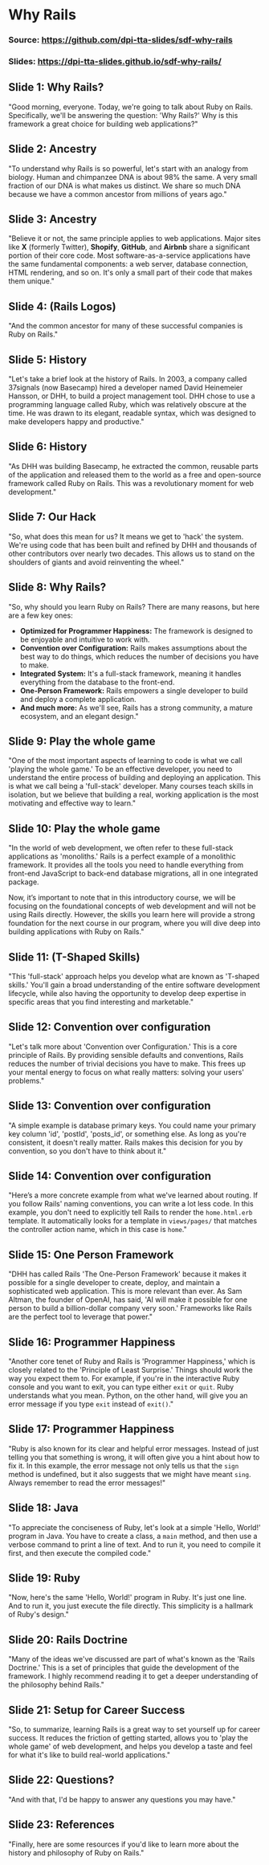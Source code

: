 # Why Rails 

### Source: https://github.com/dpi-tta-slides/sdf-why-rails

### Slides: https://dpi-tta-slides.github.io/sdf-why-rails/

## Slide 1: Why Rails?

"Good morning, everyone. Today, we're going to talk about Ruby on Rails. Specifically, we'll be answering the question: 'Why Rails?' Why is this framework a great choice for building web applications?"

## Slide 2: Ancestry

"To understand why Rails is so powerful, let's start with an analogy from biology. Human and chimpanzee DNA is about 98% the same. A very small fraction of our DNA is what makes us distinct. We share so much DNA because we have a common ancestor from millions of years ago."

## Slide 3: Ancestry

"Believe it or not, the same principle applies to web applications. Major sites like **X** (formerly Twitter), **Shopify**, **GitHub**, and **Airbnb** share a significant portion of their core code. Most software-as-a-service applications have the same fundamental components: a web server, database connection, HTML rendering, and so on. It's only a small part of their code that makes them unique."

## Slide 4: (Rails Logos)

"And the common ancestor for many of these successful companies is Ruby on Rails."

## Slide 5: History

"Let's take a brief look at the history of Rails. In 2003, a company called 37signals (now Basecamp) hired a developer named David Heinemeier Hansson, or DHH, to build a project management tool. DHH chose to use a programming language called Ruby, which was relatively obscure at the time. He was drawn to its elegant, readable syntax, which was designed to make developers happy and productive."

## Slide 6: History

"As DHH was building Basecamp, he extracted the common, reusable parts of the application and released them to the world as a free and open-source framework called Ruby on Rails. This was a revolutionary moment for web development."

## Slide 7: Our Hack

"So, what does this mean for us? It means we get to 'hack' the system. We're using code that has been built and refined by DHH and thousands of other contributors over nearly two decades. This allows us to stand on the shoulders of giants and avoid reinventing the wheel."

## Slide 8: Why Rails?

"So, why should you learn Ruby on Rails? There are many reasons, but here are a few key ones:

* **Optimized for Programmer Happiness:** The framework is designed to be enjoyable and intuitive to work with.
* **Convention over Configuration:** Rails makes assumptions about the best way to do things, which reduces the number of decisions you have to make.
* **Integrated System:** It's a full-stack framework, meaning it handles everything from the database to the front-end.
* **One-Person Framework:** Rails empowers a single developer to build and deploy a complete application.
* **And much more:** As we'll see, Rails has a strong community, a mature ecosystem, and an elegant design."

## Slide 9: Play the whole game

"One of the most important aspects of learning to code is what we call 'playing the whole game.' To be an effective developer, you need to understand the entire process of building and deploying an application. This is what we call being a 'full-stack' developer. Many courses teach skills in isolation, but we believe that building a real, working application is the most motivating and effective way to learn."

## Slide 10: Play the whole game

"In the world of web development, we often refer to these full-stack applications as 'monoliths.' Rails is a perfect example of a monolithic framework. It provides all the tools you need to handle everything from front-end JavaScript to back-end database migrations, all in one integrated package.

Now, it’s important to note that in this introductory course, we will be focusing on the foundational concepts of web development and will not be using Rails directly. However, the skills you learn here will provide a strong foundation for the next course in our program, where you will dive deep into building applications with Ruby on Rails."

## Slide 11: (T-Shaped Skills)

"This 'full-stack' approach helps you develop what are known as 'T-shaped skills.' You'll gain a broad understanding of the entire software development lifecycle, while also having the opportunity to develop deep expertise in specific areas that you find interesting and marketable."

## Slide 12: Convention over configuration

"Let's talk more about 'Convention over Configuration.' This is a core principle of Rails. By providing sensible defaults and conventions, Rails reduces the number of trivial decisions you have to make. This frees up your mental energy to focus on what really matters: solving your users' problems."

## Slide 13: Convention over configuration

"A simple example is database primary keys. You could name your primary key column 'id', 'postId', 'posts_id', or something else. As long as you're consistent, it doesn't really matter. Rails makes this decision for you by convention, so you don't have to think about it."

## Slide 14: Convention over configuration

"Here’s a more concrete example from what we've learned about routing. If you follow Rails' naming conventions, you can write a lot less code. In this example, you don't need to explicitly tell Rails to render the `home.html.erb` template. It automatically looks for a template in `views/pages/` that matches the controller action name, which in this case is `home`."

## Slide 15: One Person Framework

"DHH has called Rails 'The One-Person Framework' because it makes it possible for a single developer to create, deploy, and maintain a sophisticated web application. This is more relevant than ever. As Sam Altman, the founder of OpenAI, has said, 'AI will make it possible for one person to build a billion-dollar company very soon.' Frameworks like Rails are the perfect tool to leverage that power."

## Slide 16: Programmer Happiness

"Another core tenet of Ruby and Rails is 'Programmer Happiness,' which is closely related to the 'Principle of Least Surprise.' Things should work the way you expect them to. For example, if you're in the interactive Ruby console and you want to exit, you can type either `exit` or `quit`. Ruby understands what you mean. Python, on the other hand, will give you an error message if you type `exit` instead of `exit()`."

## Slide 17: Programmer Happiness

"Ruby is also known for its clear and helpful error messages. Instead of just telling you that something is wrong, it will often give you a hint about how to fix it. In this example, the error message not only tells us that the `sign` method is undefined, but it also suggests that we might have meant `sing`. Always remember to read the error messages!"

## Slide 18: Java

"To appreciate the conciseness of Ruby, let's look at a simple 'Hello, World!' program in Java. You have to create a class, a `main` method, and then use a verbose command to print a line of text. And to run it, you need to compile it first, and then execute the compiled code."

## Slide 19: Ruby

"Now, here's the same 'Hello, World!' program in Ruby. It's just one line. And to run it, you just execute the file directly. This simplicity is a hallmark of Ruby's design."

## Slide 20: Rails Doctrine

"Many of the ideas we've discussed are part of what's known as the 'Rails Doctrine.' This is a set of principles that guide the development of the framework. I highly recommend reading it to get a deeper understanding of the philosophy behind Rails."

## Slide 21: Setup for Career Success

"So, to summarize, learning Rails is a great way to set yourself up for career success. It reduces the friction of getting started, allows you to 'play the whole game' of web development, and helps you develop a taste and feel for what it's like to build real-world applications."

## Slide 22: Questions?

"And with that, I'd be happy to answer any questions you may have."

## Slide 23: References

"Finally, here are some resources if you'd like to learn more about the history and philosophy of Ruby on Rails."
